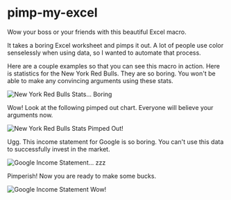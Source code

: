 # pimp-my-excel
Wow your boss or your friends with this beautiful Excel macro.

It takes a boring Excel worksheet and pimps it out. A lot of people use color senselessly when using data, so I wanted to automate that process.

Here are a couple examples so that you can see this macro in action. Here is statistics for the New York Red Bulls. They are so boring. You won't be able to make any convincing arguments using these stats.

![New York Red Bulls Stats... Boring](http://jbutewicz.com/wp-content/uploads/2015/05/NyRedBullsStats.png)

Wow! Look at the following pimped out chart. Everyone will believe your arguments now.

![New York Red Bulls Stats Pimped Out!](http://jbutewicz.com/wp-content/uploads/2015/05/NyRedBullsStatsWow.png)

Ugg. This income statement for Google is so boring. You can't use this data to successfully invest in the market.

![Google Income Statement... zzz](http://jbutewicz.com/wp-content/uploads/2015/05/GoogleIncomeStatement.png)

Pimperish! Now you are ready to make some bucks.

![Google Income Statement Wow!](http://jbutewicz.com/wp-content/uploads/2015/05/GoogleIncomeStatementWow.png)
